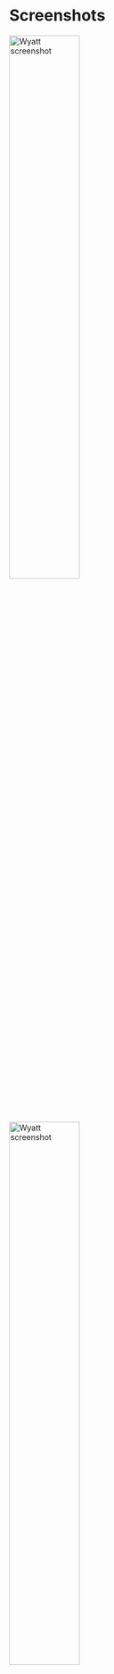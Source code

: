 # Screenshots

<img alt="Wyatt screenshot" src="app-0-splash.png" width="50%"/>

<img alt="Wyatt screenshot" src="app-1-welcome.png" width="50%"/>

<img alt="Wyatt screenshot" src="app-2-saddle-up.png" width="50%"/>

<img alt="Wyatt screenshot" src="app-3-no-reminders-yet.png" width="50%"/>

<img alt="Wyatt screenshot" src="app-4-add-edit-reminder.png" width="50%"/>

<img alt="Wyatt screenshot" src="app-5-pick-a-location.png" width="50%"/>

<img alt="Wyatt screenshot" src="app-6-reminders.png" width="50%"/>

<img alt="Wyatt screenshot" src="app-7-drawer.png" width="50%"/>

<img alt="Wyatt screenshot" src="app-8-settings.png" width="50%"/>

<img alt="Wyatt screenshot" src="app-9-notification.png" width="50%"/>
